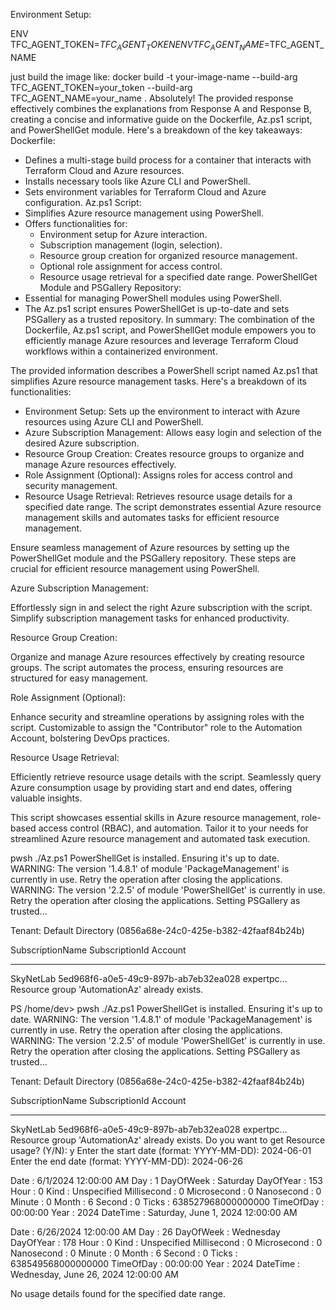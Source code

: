 
Environment Setup:

ENV TFC_AGENT_TOKEN=$TFC_AGENT_TOKEN
ENV TFC_AGENT_NAME=$TFC_AGENT_NAME

just  build the image like: 
docker build -t your-image-name --build-arg TFC_AGENT_TOKEN=your_token --build-arg TFC_AGENT_NAME=your_name .
Absolutely! The provided response effectively combines the explanations from Response A and Response B, creating a concise and informative guide on the Dockerfile, Az.ps1 script, and PowerShellGet module.
Here's a breakdown of the key takeaways:
Dockerfile:
 * Defines a multi-stage build process for a container that interacts with Terraform Cloud and Azure resources.
 * Installs necessary tools like Azure CLI and PowerShell.
 * Sets environment variables for Terraform Cloud and Azure configuration.
Az.ps1 Script:
 * Simplifies Azure resource management using PowerShell.
 * Offers functionalities for:
   * Environment setup for Azure interaction.
   * Subscription management (login, selection).
   * Resource group creation for organized resource management.
   * Optional role assignment for access control.
   * Resource usage retrieval for a specified date range.
PowerShellGet Module and PSGallery Repository:
 * Essential for managing PowerShell modules using PowerShell.
 * The Az.ps1 script ensures PowerShellGet is up-to-date and sets PSGallery as a trusted repository.
In summary:
The combination of the Dockerfile, Az.ps1 script, and PowerShellGet module empowers you to efficiently manage Azure resources and leverage Terraform Cloud workflows within a containerized environment.

The provided information describes a PowerShell script named Az.ps1 that simplifies Azure resource management tasks. Here's a breakdown of its functionalities:
 * Environment Setup: Sets up the environment to interact with Azure resources using Azure CLI and PowerShell.
 * Azure Subscription Management: Allows easy login and selection of the desired Azure subscription.
 * Resource Group Creation: Creates resource groups to organize and manage Azure resources effectively.
 * Role Assignment (Optional): Assigns roles for access control and security management.
 * Resource Usage Retrieval: Retrieves resource usage details for a specified date range.
The script demonstrates essential Azure resource management skills and automates tasks for efficient resource management.


Ensure seamless management of Azure resources by setting up the PowerShellGet module and the PSGallery repository. These steps are crucial for efficient resource management using PowerShell.


Azure Subscription Management:

Effortlessly sign in and select the right Azure subscription with the script. Simplify subscription management tasks for enhanced productivity.


Resource Group Creation:

Organize and manage Azure resources effectively by creating resource groups. The script automates the process, ensuring resources are structured for easy management.


Role Assignment (Optional):

Enhance security and streamline operations by assigning roles with the script. Customizable to assign the "Contributor" role to the Automation Account, bolstering DevOps practices.


Resource Usage Retrieval:

Efficiently retrieve resource usage details with the script. Seamlessly query Azure consumption usage by providing start and end dates, offering valuable insights.


This script showcases essential skills in Azure resource management, role-based access control (RBAC), and automation. Tailor it to your needs for streamlined Azure resource management and automated task execution. 

pwsh ./Az.ps1
PowerShellGet is installed. Ensuring it's up to date.
WARNING: The version '1.4.8.1' of module 'PackageManagement' is currently in use. Retry the operation after closing the applications.
WARNING: The version '2.2.5' of module 'PowerShellGet' is currently in use. Retry the operation after closing the applications.
Setting PSGallery as trusted...

   Tenant: Default Directory 
(0856a68e-24c0-425e-b382-42faaf84b24b)

SubscriptionName SubscriptionId                       Account
---------------- --------------                       -------  
SkyNetLab        5ed968f6-a0e5-49c9-897b-ab7eb32ea028 expertpc…
Resource group 'AutomationAz' already exists.

PS /home/dev> pwsh ./Az.ps1
PowerShellGet is installed. Ensuring it's up to date.
WARNING: The version '1.4.8.1' of module 'PackageManagement' is currently in use. Retry the operation after closing the applications.
WARNING: The version '2.2.5' of module 'PowerShellGet' is currently in use. Retry the operation after closing the applications.
Setting PSGallery as trusted...

   Tenant: Default Directory 
(0856a68e-24c0-425e-b382-42faaf84b24b)

SubscriptionName SubscriptionId                       Account
---------------- --------------                       -------  
SkyNetLab        5ed968f6-a0e5-49c9-897b-ab7eb32ea028 expertpc…
Resource group 'AutomationAz' already exists.
Do you want to get Resource usage? (Y/N): y
Enter the start date (format: YYYY-MM-DD): 2024-06-01
Enter the end date (format: YYYY-MM-DD): 2024-06-26

Date        : 6/1/2024 12:00:00 AM
Day         : 1
DayOfWeek   : Saturday
DayOfYear   : 153
Hour        : 0
Kind        : Unspecified
Millisecond : 0
Microsecond : 0
Nanosecond  : 0
Minute      : 0
Month       : 6
Second      : 0
Ticks       : 638527968000000000
TimeOfDay   : 00:00:00
Year        : 2024
DateTime    : Saturday, June 1, 2024 12:00:00 AM


Date        : 6/26/2024 12:00:00 AM
Day         : 26
DayOfWeek   : Wednesday
DayOfYear   : 178
Hour        : 0
Kind        : Unspecified
Millisecond : 0
Microsecond : 0
Nanosecond  : 0
Minute      : 0
Month       : 6
Second      : 0
Ticks       : 638549568000000000
TimeOfDay   : 00:00:00
Year        : 2024
DateTime    : Wednesday, June 26, 2024 12:00:00 AM

No usage details found for the specified date range.
 